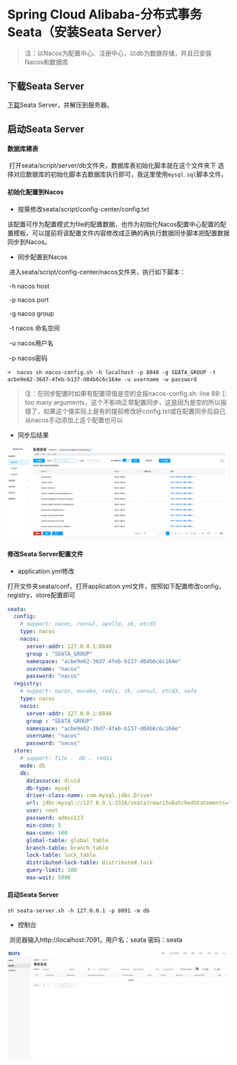 # Spring Cloud Alibaba-分布式事务Seata（安装Seata Server） <!-- {docsify-ignore-all} -->



> 注：以Nacos为配置中心、注册中心，以db为数据存储，并且已安装Nacos和数据库



## 下载Seata Server

[下载](https://github.com/seata/seata/releases)Seata Server，并解压到服务器。



## 启动Seata Server

#### 数据库建表

​    打开seata/script/server/db文件夹，数据库表初始化脚本就在这个文件夹下 选择对应数据库的初始化脚本去数据库执行即可，我这里使用`mysql.sql`脚本文件。

#### 初始化配置到Nacos

- 按需修改seata/script/config-center/config.txt

​    该配置可作为配置模式为file的配置数据，也作为初始化Nacos配置中心配置的配置模板，可以提前将该配置文件内容修改成正确的再执行数据同步脚本把配置数据同步到Nacos。

- 同步配置到Nacos

​    进入seata/script/config-center/nacos文件夹，执行如下脚本：

​    -h nacos host 

​    -p nacos port

​    -g nacos group

​    -t nacos 命名空间

​    -u nacos用户名

​    -p nacos密码

```shell
➜  nacos sh nacos-config.sh -h localhost -p 8848 -g SEATA_GROUP -t acbe9e62-36d7-4feb-b137-d04b6c6c164e -u username -w password
```

> 注：在同步配置时如果有配置项值是空的会报nacos-config.sh: line 88: [: too many arguments，这个不影响正常配置同步，这是因为是空的所以报错了，如果这个值实际上是有的提前修改好config.txt或在配置同步后自己从nacos手动添加上这个配置也可以

- 同步后结果

![image-20230601153051718](../../../_media/image/structure/sca/11/image-1.png)

#### 修改Seata Server配置文件

- application.yml修改

​    打开文件夹seata/conf，打开application.yml文件，按照如下配置修改config，registry，store配置即可

```yaml
seata:
  config:
    # support: nacos, consul, apollo, zk, etcd3
    type: nacos
    nacos:
      server-addr: 127.0.0.1:8848
      group : "SEATA_GROUP"
      namespace: "acbe9e62-36d7-4feb-b137-d04b6c6c164e"
      username: "nacos"
      password: "nacos"
  registry:
    # support: nacos, eureka, redis, zk, consul, etcd3, sofa
    type: nacos
    nacos:
      server-addr: 127.0.0.1:8848
      group : "SEATA_GROUP"
      namespace: "acbe9e62-36d7-4feb-b137-d04b6c6c164e"
      username: "nacos"
      password: "nacos"
  store:
    # support: file 、 db 、 redis
    mode: db
    db:
      datasource: druid
      db-type: mysql
      driver-class-name: com.mysql.jdbc.Driver
      url: jdbc:mysql://127.0.0.1:3316/seata?rewriteBatchedStatements=true
      user: root
      password: admin123
      min-conn: 5
      max-conn: 100
      global-table: global_table
      branch-table: branch_table
      lock-table: lock_table
      distributed-lock-table: distributed_lock
      query-limit: 100
      max-wait: 5000
```

#### 启动Seata Server

```shell
sh seata-server.sh -h 127.0.0.1 -p 8091 -m db
```

- 控制台

​    浏览器输入http://localhost:7091，用户名：seata 密码：seata

![image-20230601153232074](../../../_media/image/structure/sca/11/image-2.png)

